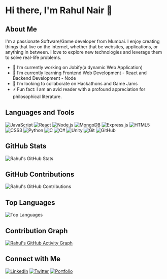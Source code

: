 # Hi there, I'm Rahul Nair 👋

## About Me

I'm a passionate Software/Game developer from Mumbai. I enjoy creating things that live on the internet, whether that be websites, applications, or anything in between. I love to explore new technologies and leverage them to solve real-life problems.

- 🔭 I’m currently working on Jobify(a dynamic Web Application)
- 🌱 I’m currently learning Frontend Web Development - React and Backend Development - Node
- 👯 I’m looking to collaborate on Hackathons and Game Jams
- ⚡ Fun fact: I am an avid reader with a profound appreciation for philosophical literature.

## Languages and Tools

![JavaScript](https://img.shields.io/badge/-JavaScript-000?&logo=JavaScript)
![React](https://img.shields.io/badge/-React-000?&logo=React)
![Node.js](https://img.shields.io/badge/-Node.js-000?&logo=node.js)
![MongoDB](https://img.shields.io/badge/-MongoDB-000?&logo=mongodb)
![Express.js](https://img.shields.io/badge/-Express.js-000?&logo=express)
![HTML5](https://img.shields.io/badge/-HTML5-000?&logo=html5)
![CSS3](https://img.shields.io/badge/-CSS3-000?&logo=css3)
![Python](https://img.shields.io/badge/-Python-000?&logo=Python)
![C](https://img.shields.io/badge/-C-000?&logo=C)
![C#](https://img.shields.io/badge/-C%23-000?&logo=c-sharp)
![Unity](https://img.shields.io/badge/-Unity-000?&logo=unity)
![Git](https://img.shields.io/badge/-Git-000?&logo=git)
![GitHub](https://img.shields.io/badge/-GitHub-000?&logo=github)

## GitHub Stats

![Rahul's GitHub Stats](https://github-readme-stats.vercel.app/api?username=RahulNair2004&show_icons=true&theme=radical)

## GitHub Contributions

![Rahul's GitHub Contributions](https://github-readme-streak-stats.herokuapp.com/?user=RahulNair2004&theme=radical)

## Top Languages

![Top Languages](https://github-readme-stats.vercel.app/api/top-langs/?username=RahulNair2004&layout=compact&theme=radical)

## Contribution Graph

[![Rahul's GitHub Activity Graph](https://github-readme-activity-graph.vercel.app/graph?username=RahulNair2004&theme=github)](https://github.com/RahulNair2004)

## Connect with Me

[![LinkedIn](https://img.shields.io/badge/-LinkedIn-000?&logo=LinkedIn)](https://www.linkedin.com/in/yourprofile)
[![Twitter](https://img.shields.io/badge/-Twitter-000?&logo=Twitter)](https://twitter.com/yourprofile)
[![Portfolio](https://img.shields.io/badge/-Portfolio-000?&logo=Portfolio)](https://yourportfolio.com)


<!--START_SECTION:waka-->
<!--END_SECTION:waka-->

<!--
**RahulNair2004/RahulNair2004** is a ✨ special ✨ repository because its `README.md` (this file) appears on your GitHub profile.
You can click the Preview link to take a look at your changes.
-->
